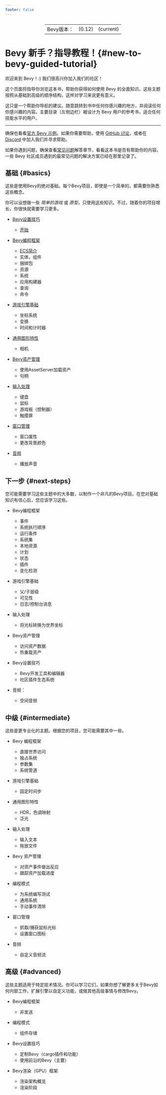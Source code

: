 ```yaml
---
footer: false
---
```

<table style="display:flex;justify-content:center">
  <tr>
    <td>Bevy版本：</td>
    <td>(0.12)</td>
    <td>(current)</td>
  </tr>
</table>

# Bevy 新手？指导教程！{#new-to-bevy-guided-tutorial}
欢迎来到 Bevy！:) 我们很高兴你加入我们的社区！

这个页面将指导你浏览这本书，帮助你获得如何使用 Bevy 的全面知识。这些主题按照从基础到高级的顺序结构，这样对学习来说更有意义。

这只是一个帮助你导航的建议。随意跳转到书中任何你感兴趣的地方，并阅读任何你感兴趣的内容。主要目录（左侧边栏）被设计为 Bevy 用户的参考书，适合任何技能水平的用户。

----

确保也看看[官方 Bevy 示例](https://github.com/bevyengine/bevy/tree/latest/examples#examples)。如果你需要帮助，使用 [GitHub 讨论](https://github.com/bevyengine/bevy/discussions)，或者在 [Discord](https://discord.gg/bevy) 中加入我们并寻求帮助。

如果你遇到问题，确保查看[常见问题](/guide/4.pitfalls/introduction)解答章节，看看这本书是否有帮助你的内容。一些 Bevy 社区成员遇到的最常见问题的解决方案已经在那里记录了。

## 基础 {#basics}

这些是使用Bevy的绝对基础。每个Bevy项目，即使是一个简单的，都需要你熟悉这些概念。

你可以设想做一些 *简单的游戏* 或 *原型*，只使用这些知识。不过，随着你的项目增长，你很快就需要学习更多。

-   [Bevy设置技巧](/guide/3.setup/introduction)
    -   [开始](/guide/3.setup/3.1getting-started)
-   [Bevy编程框架](/guide/14.programming/introduction)
    -   [ECS简介](/guide/14.programming/14.1ecs-intro)
    -   实体，组件
    -   捆绑包
    -   资源
    -   系统
    -   应用构建器
    -   查询
    -   命令
-   [游戏引擎基础](/guide/5.fundamentals/introduction)
    -   坐标系统
    -   变换
    -   时间和计时器

-   [通用图形特性](/guide/6.graphics/introduction)
    -   相机

-   [Bevy资产管理](/guide/11.assets/introduction)
    -   使用AssetServer加载资产
    -   句柄

-   [输入处理](/guide/9.input/introduction)
    -   键盘
    -   鼠标
    -   游戏板（控制器）
    -   触摸屏

-   [窗口管理](/guide/10.window/introduction)
    -   窗口属性
    -   更改背景颜色

-   [音频](/guide/12.audio/introduction)
    -   播放声音

## 下一步 {#next-steps}

您可能需要学习这些主题中的大多数，以制作一个非凡的Bevy项目。在您对基础知识有信心后，您应该学习这些。

-   Bevy编程框架

    -   事件
    -   系统执行顺序
    -   运行条件
    -   系统集
    -   本地资源
    -   计划
    -   状态
    -   插件
    -   变化检测

-   游戏引擎基础

    -   父/子层级
    -   可见性
    -   日志/控制台消息

-   输入处理

    -   将光标转换为世界坐标

-   Bevy资产管理

    -   访问资产数据
    -   热重载资产

-   Bevy设置技巧

    -   Bevy开发工具和编辑器
    -   社区插件生态系统

-   音频：

    -   空间音频

## 中级 {#intermediate}

这些是更专业化的主题。根据您的项目，您可能需要其中一些。

-   Bevy 编程框架

    -   直接世界访问
    -   独占系统
    -   参数集
    -   系统管道

-   游戏引擎基础

    -   固定时间步

-   通用图形特性

    -   HDR，色调映射
    -   泛光

-   输入处理

    -   输入文本
    -   拖放文件

-   Bevy 资产管理

    -   对资产事件做出反应
    -   跟踪资产加载进度

-   编程模式

    -   为系统编写测试
    -   通用系统
    -   手动事件清除

-   窗口管理

    -   抓取/捕获鼠标光标
    -   设置窗口图标

-   音频

    -   自定义音频流


## 高级 {#advanced}

这些主题适用于特定技术情况。你可以学习它们，如果你想了解更多关于Bevy如何内部工作，扩展引擎以自定义功能，或做其他高级事情与修改Bevy。

-   Bevy编程框架

    -   非发送

-   编程模式

    -   组件存储

-   Bevy设置技巧

    -   定制Bevy（cargo插件和功能）
    -   使用前沿的Bevy（主要）

-   Bevy渲染（GPU）框架

    -   渲染架构概览
    -   渲染阶段